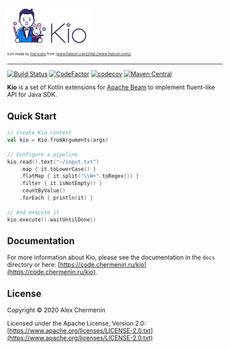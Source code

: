 ![Kio logo](docs/assets/images/logos/kio_small_logo.png)  
<small><sub><sup>Icon made by [Flat Icons](https://www.flaticon.com/authors/flat-icons) from [www.flaticon.com](http://www.flaticon.com/) </sup></sub></small>

---

[![Build Status](https://travis-ci.org/chermenin/kio.svg?branch=master)](https://travis-ci.org/chermenin/kio)
[![CodeFactor](https://www.codefactor.io/repository/github/chermenin/kio/badge)](https://www.codefactor.io/repository/github/chermenin/kio)
[![codecov](https://codecov.io/gh/chermenin/kio/branch/master/graph/badge.svg)](https://codecov.io/gh/chermenin/kio)
[![Maven Central](https://img.shields.io/maven-central/v/ru.chermenin.kio/kio-core.svg)](https://search.maven.org/search?q=g:ru.chermenin.kio)

**Kio** is a set of Kotlin extensions for [Apache Beam](https://beam.apache.org) to implement fluent-like API for Java SDK.

## Quick Start

```kotlin
// Create Kio context
val kio = Kio.fromArguments(args)

// Configure a pipeline
kio.read().text("~/input.txt")
    .map { it.toLowerCase() }
    .flatMap { it.split("\\W+".toRegex()) }
    .filter { it.isNotEmpty() }
    .countByValue()
    .forEach { println(it) }

// And execute it
kio.execute().waitUntilDone()
```

## Documentation

For more information about Kio, please see the documentation in the `docs` directory or here: [https://code.chermenin.ru/kio](https://code.chermenin.ru/kio).

## License

Copyright © 2020 Alex Chermenin

Licensed under the Apache License, Version 2.0: [https://www.apache.org/licenses/LICENSE-2.0.txt](https://www.apache.org/licenses/LICENSE-2.0.txt)
